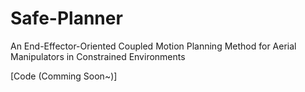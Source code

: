 # Safe-Planner

An End-Effector-Oriented Coupled Motion Planning Method for Aerial Manipulators in Constrained Environments

[Code (Comming Soon~)]
